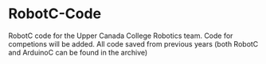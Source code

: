 # RobotC-Code
RobotC code for the Upper Canada College Robotics team. Code for competions will be added. All code saved from previous years (both RobotC and ArduinoC can be found in the archive)
